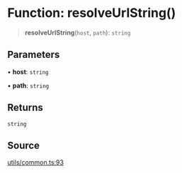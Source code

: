 # Function: resolveUrlString()

> **resolveUrlString**(`host`, `path`): `string`

## Parameters

• **host**: `string`

• **path**: `string`

## Returns

`string`

## Source

[utils/common.ts:93](https://github.com/lehuygiang28/vnpay/blob/e5d2c2c4802c32c8fbad34e0595b2cfeb2281905/src/utils/common.ts#L93)
